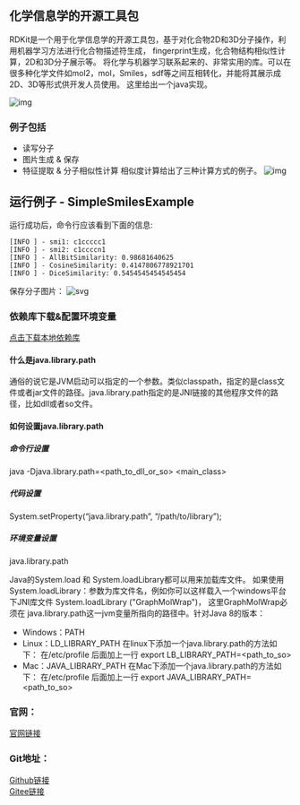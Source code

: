 ## 化学信息学的开源工具包
RDKit是一个用于化学信息学的开源工具包，基于对化合物2D和3D分子操作，利用机器学习方法进行化合物描述符生成，
fingerprint生成，化合物结构相似性计算，2D和3D分子展示等。
将化学与机器学习联系起来的、非常实用的库。可以在很多种化学文件如mol2，mol，Smiles，sdf等之间互相转化，并能将其展示成2D、3D等形式供开发人员使用。
这里给出一个java实现。

![img](https://aias-home.oss-cn-beijing.aliyuncs.com/AIAS/biology_sdks/rdkit.jpeg)

### 例子包括
- 读写分子
- 图片生成 & 保存
- 特征提取 & 分子相似性计算
相似度计算给出了三种计算方式的例子。
![img](https://aias-home.oss-cn-beijing.aliyuncs.com/AIAS/biology_sdks/mol.png)

## 运行例子 - SimpleSmilesExample
运行成功后，命令行应该看到下面的信息:
```text
[INFO ] - smi1: c1ccccc1
[INFO ] - smi2: c1ccccn1
[INFO ] - AllBitSimilarity: 0.98681640625
[INFO ] - CosineSimilarity: 0.4147806778921701
[INFO ] - DiceSimilarity: 0.5454545454545454

```
保存分子图片：
![svg](https://aias-home.oss-cn-beijing.aliyuncs.com/AIAS/biology_sdks/svg.png)


### 依赖库下载&配置环境变量
[点击下载本地依赖库](https://aias-home.oss-cn-beijing.aliyuncs.com/AIAS/biology_sdks/native.zip)     

#### 什么是java.library.path
通俗的说它是JVM启动可以指定的一个参数。类似classpath，指定的是class文件或者jar文件的路径。java.library.path指定的是JNI链接的其他程序文件的路径，比如dll或者so文件。

#### 如何设置java.library.path

##### 命令行设置
java -Djava.library.path=<path_to_dll_or_so> <main_class>
##### 代码设置
System.setProperty(“java.library.path”, “/path/to/library”);
##### 环境变量设置
java.library.path

Java的System.load 和 System.loadLibrary都可以用来加载库文件。
如果使用System.loadLibrary：参数为库文件名，例如你可以这样载入一个windows平台下JNI库文件 System.loadLibrary ("GraphMolWrap")， 这里GraphMolWrap必须在 java.library.path这一jvm变量所指向的路径中。针对Java 8的版本：
- Windows：PATH
- Linux：LD_LIBRARY_PATH
    在linux下添加一个java.library.path的方法如下：
    在/etc/profile 后面加上一行 export LB_LIBRARY_PATH=<path_to_so>
- Mac：JAVA_LIBRARY_PATH
    在Mac下添加一个java.library.path的方法如下：
    在/etc/profile 后面加上一行 export JAVA_LIBRARY_PATH=<path_to_so>
    
### 官网：
[官网链接](http://www.aias.top/)

### Git地址：   
[Github链接](https://github.com/mymagicpower/AIAS)    
[Gitee链接](https://gitee.com/mymagicpower/AIAS)   
  